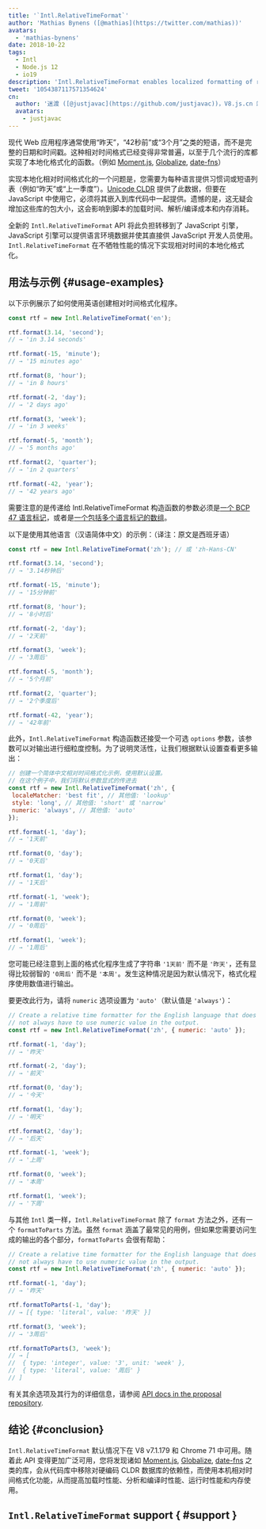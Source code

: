 ```yaml
---
title: '`Intl.RelativeTimeFormat`'
author: 'Mathias Bynens ([@mathias](https://twitter.com/mathias))'
avatars:
  - 'mathias-bynens'
date: 2018-10-22
tags:
  - Intl
  - Node.js 12
  - io19
description: 'Intl.RelativeTimeFormat enables localized formatting of relative times without sacrificing performance.'
tweet: '1054387117571354624'
cn:
  author: '迷渡 ([@justjavac](https://github.com/justjavac))，V8.js.cn 站长'
  avatars:
    - justjavac
---
```

现代 Web 应用程序通常使用“昨天”，“42秒前”或“3个月”之类的短语，而不是完整的日期和时间戳。这种相对时间格式已经变得非常普遍，以至于几个流行的库都实现了本地化格式化的函数。（例如 [Moment.js](https://momentjs.com/), [Globalize](https://github.com/globalizejs/globalize), [date-fns](https://date-fns.org/docs/)）

实现本地化相对时间格式化的一个问题是，您需要为每种语言提供习惯词或短语列表（例如“昨天”或“上一季度”）。[Unicode CLDR](http://cldr.unicode.org/) 提供了此数据，但要在 JavaScript 中使用它，必须将其嵌入到库代码中一起提供。遗憾的是，这无疑会增加这些库的包大小，这会影响到脚本的加载时间、解析/编译成本和内存消耗。

全新的 `Intl.RelativeTimeFormat` API 将此负担转移到了 JavaScript 引擎，JavaScript 引擎可以提供语言环境数据并使其直接供 JavaScript 开发人员使用。 `Intl.RelativeTimeFormat` 在不牺牲性能的情况下实现相对时间的本地化格式化。

## 用法与示例 {#usage-examples}

以下示例展示了如何使用英语创建相对时间格式化程序。

```js
const rtf = new Intl.RelativeTimeFormat('en');

rtf.format(3.14, 'second');
// → 'in 3.14 seconds'

rtf.format(-15, 'minute');
// → '15 minutes ago'

rtf.format(8, 'hour');
// → 'in 8 hours'

rtf.format(-2, 'day');
// → '2 days ago'

rtf.format(3, 'week');
// → 'in 3 weeks'

rtf.format(-5, 'month');
// → '5 months ago'

rtf.format(2, 'quarter');
// → 'in 2 quarters'

rtf.format(-42, 'year');
// → '42 years ago'
```

需要注意的是传递给 Intl.RelativeTimeFormat 构造函数的参数必须是[一个 BCP 47 语言标记](https://tools.ietf.org/html/rfc5646)，或者是[一个包括多个语言标记的数组](https://developer.mozilla.org/en-US/docs/Web/JavaScript/Reference/Global_Objects/Intl#Locale_identification_and_negotiation)。

以下是使用其他语言（汉语简体中文）的示例：（译注：原文是西班牙语）

```js
const rtf = new Intl.RelativeTimeFormat('zh'); // 或 'zh-Hans-CN'

rtf.format(3.14, 'second');
// → '3.14秒钟后'

rtf.format(-15, 'minute');
// → '15分钟前'

rtf.format(8, 'hour');
// → '8小时后'

rtf.format(-2, 'day');
// → '2天前'

rtf.format(3, 'week');
// → '3周后'

rtf.format(-5, 'month');
// → '5个月前'

rtf.format(2, 'quarter');
// → '2个季度后'

rtf.format(-42, 'year');
// → '42年前'
```

此外，`Intl.RelativeTimeFormat` 构造函数还接受一个可选 `options` 参数，该参数可以对输出进行细粒度控制。为了说明灵活性，让我们根据默认设置查看更多输出：

```js
// 创建一个简体中文相对时间格式化示例，使用默认设置。
// 在这个例子中，我们将默认参数显式的传进去
const rtf = new Intl.RelativeTimeFormat('zh', {
 localeMatcher: 'best fit', // 其他值: 'lookup'
 style: 'long', // 其他值: 'short' 或 'narrow'
 numeric: 'always', // 其他值: 'auto'
});

rtf.format(-1, 'day');
// → '1天前'

rtf.format(0, 'day');
// → '0天后'

rtf.format(1, 'day');
// → '1天后'

rtf.format(-1, 'week');
// → '1周前'

rtf.format(0, 'week');
// → '0周后'

rtf.format(1, 'week');
// → '1周后'
```

您可能已经注意到上面的格式化程序生成了字符串 `'1天前'` 而不是 `'昨天'`，还有显得比较弱智的 `'0周后'` 而不是 `'本周'`。发生这种情况是因为默认情况下，格式化程序使用数值进行输出。

要更改此行为，请将 `numeric` 选项设置为 `'auto'`（默认值是 `'always'`）：

```js
// Create a relative time formatter for the English language that does
// not always have to use numeric value in the output.
const rtf = new Intl.RelativeTimeFormat('zh', { numeric: 'auto' });

rtf.format(-1, 'day');
// → '昨天'

rtf.format(-2, 'day');
// → '前天'

rtf.format(0, 'day');
// → '今天'

rtf.format(1, 'day');
// → '明天'

rtf.format(2, 'day');
// → '后天'

rtf.format(-1, 'week');
// → '上周'

rtf.format(0, 'week');
// → '本周'

rtf.format(1, 'week');
// → '下周'
```

与其他 `Intl` 类一样，`Intl.RelativeTimeFormat` 除了 `format` 方法之外，还有一个 `formatToParts` 方法。虽然 `format` 涵盖了最常见的用例，但如果您需要访问生成的输出的各个部分，`formatToParts` 会很有帮助：

```js
// Create a relative time formatter for the English language that does
// not always have to use numeric value in the output.
const rtf = new Intl.RelativeTimeFormat('zh', { numeric: 'auto' });

rtf.format(-1, 'day');
// → '昨天'

rtf.formatToParts(-1, 'day');
// → [{ type: 'literal', value: '昨天' }]

rtf.format(3, 'week');
// → '3周后'

rtf.formatToParts(3, 'week');
// → [
//  { type: 'integer', value: '3', unit: 'week' },
//  { type: 'literal', value: '周后' }
// ]
```

有关其余选项及其行为的详细信息，请参阅 [API docs in the proposal repository](https://github.com/tc39/proposal-intl-relative-time#api).

## 结论 {#conclusion}

`Intl.RelativeTimeFormat` 默认情况下在 V8 v7.1.179 和 Chrome 71 中可用。随着此 API 变得更加广泛可用，您将发现诸如 [Moment.js](https://momentjs.com/), [Globalize](https://github.com/globalizejs/globalize), [date-fns](https://date-fns.org/docs/) 之类的库，会从代码库中移除对硬编码 CLDR 数据库的依赖性，而使用本机相对时间格式化功能，从而提高加载时性能、分析和编译时性能、运行时性能和内存使用。

## `Intl.RelativeTimeFormat` support { #support }

<feature-support chrome="71 /blog/v8-release-71#javascript-language-features"
                 firefox="65"
                 safari="no"
                 nodejs="12 https://twitter.com/mathias/status/1120700101637353473"
                 babel="no"></feature-support>

